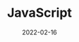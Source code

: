 ---
title: "JavaScript"
type: docs
weight: 3
date: 2022-02-16
description: >
    Die Programmiersprache jedes Browsers kennenlernen.
---